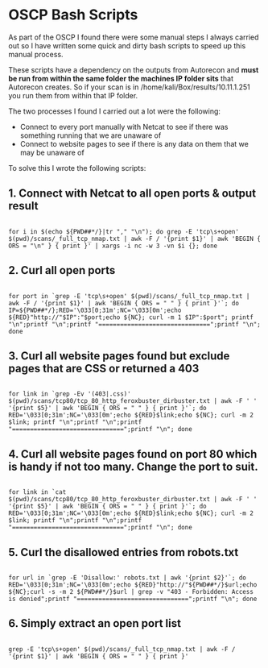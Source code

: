 # OSCP Bash Scripts

As part of the OSCP I found there were some manual steps I always carried out so I have written some quick and dirty bash scripts to speed up this manual process.

These scripts have a dependency on the outputs from Autorecon and **must be run from within the same folder the machines IP folder sits** that Autorecon creates. So if your scan is in /home/kali/Box/results/10.11.1.251 you run them from within that IP folder.

The two processes I found I carried out a lot were the following:

- Connect to every port manually with Netcat to see if there was something running that we are unaware of
- Connect to website pages to see if there is any data on them that we may be unaware of

To solve this I wrote the following scripts:

## 1. Connect with Netcat to all open ports & output result

````

for i in $(echo ${PWD##*/}|tr "," "\n"); do grep -E 'tcp\s+open' $(pwd)/scans/_full_tcp_nmap.txt | awk -F / '{print $1}' | awk 'BEGIN { ORS = "\n" } { print }' | xargs -i nc -w 3 -vn $i {}; done

````

## 2. Curl all open ports

```

for port in `grep -E 'tcp\s+open' $(pwd)/scans/_full_tcp_nmap.txt | awk -F / '{print $1}' | awk 'BEGIN { ORS = " " } { print }'`; do IP=${PWD##*/};RED='\033[0;31m';NC='\033[0m';echo ${RED}"http://"$IP":"$port;echo ${NC}; curl -m 1 $IP":$port"; printf "\n";printf "\n";printf "===============================";printf "\n"; done

```

## 3. Curl all website pages found but exclude pages that are CSS or returned a 403

```

for link in `grep -Ev '(403|.css)' $(pwd)/scans/tcp80/tcp_80_http_feroxbuster_dirbuster.txt | awk -F ' ' '{print $5}' | awk 'BEGIN { ORS = " " } { print }'`; do RED='\033[0;31m';NC='\033[0m';echo ${RED}$link;echo ${NC}; curl -m 2 $link; printf "\n";printf "\n";printf "===============================";printf "\n"; done

``` 

## 4. Curl all website pages found on port 80 which is handy if not too many. Change the port to suit.

```

for link in `cat $(pwd)/scans/tcp80/tcp_80_http_feroxbuster_dirbuster.txt | awk -F ' ' '{print $5}' | awk 'BEGIN { ORS = " " } { print }'`; do RED='\033[0;31m';NC='\033[0m';echo ${RED}$link;echo ${NC}; curl -m 2 $link; printf "\n";printf "\n";printf "===============================";printf "\n"; done

```


## 5. Curl the disallowed entries from robots.txt

```

for url in `grep -E 'Disallow:' robots.txt | awk '{print $2}'`; do RED='\033[0;31m';NC='\033[0m';echo ${RED}"http://"${PWD##*/}$url;echo ${NC};curl -s -m 2 ${PWD##*/}$url | grep -v "403 - Forbidden: Access is denied";printf "===============================";printf "\n"; done

```

## 6. Simply extract an open port list

```

grep -E 'tcp\s+open' $(pwd)/scans/_full_tcp_nmap.txt | awk -F / '{print $1}' | awk 'BEGIN { ORS = " " } { print }'

```
